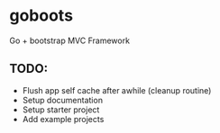 goboots
=======

Go + bootstrap MVC Framework

## TODO:
- Flush app self cache after awhile (cleanup routine)
- Setup documentation
- Setup starter project
- Add example projects